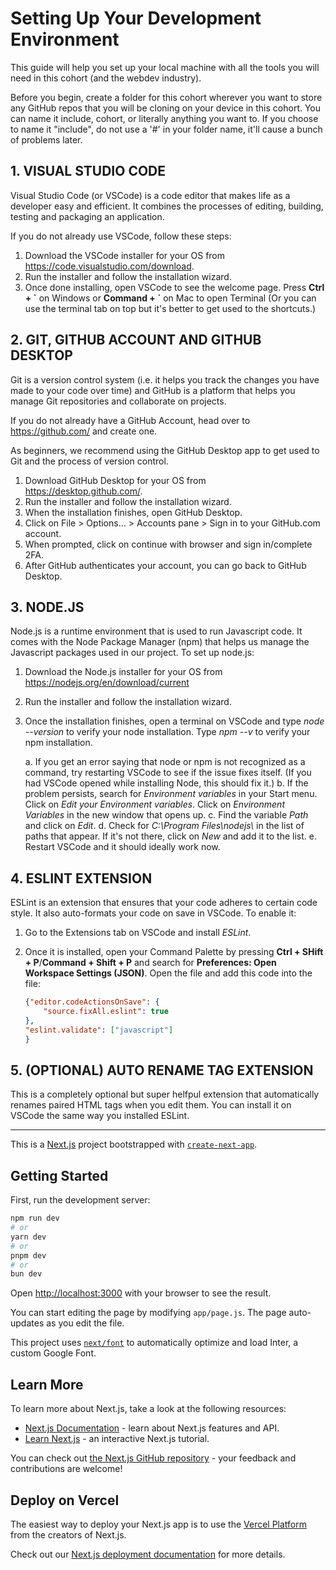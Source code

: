 # Setting Up Your Development Environment
This guide will help you set up your local machine with all the tools you will need in this cohort (and the webdev industry).

Before you begin, create a folder for this cohort wherever you want to store any GitHub repos that you will be cloning on your device in this cohort. You can name it include, cohort, or literally anything you want to. If you choose to name it "include", do not use a '#' in your folder name, it'll cause a bunch of problems later. 


## 1. VISUAL STUDIO CODE
Visual Studio Code (or VSCode) is a code editor that makes life as a developer easy and efficient. It combines the processes of editing, building, testing and packaging an application.

If you do not already use VSCode, follow these steps:
1. Download the VSCode installer for your OS from https://code.visualstudio.com/download.
2. Run the installer and follow the installation wizard.
3. Once done installing, open VSCode to see the welcome page. Press **Ctrl + \`** on Windows or **Command + \`** on Mac to open Terminal (Or you can use the terminal tab on top but it's better to get used to the shortcuts.)


## 2. GIT, GITHUB ACCOUNT AND GITHUB DESKTOP
Git is a version control system (i.e. it helps you track the changes you have made to your code over time) and GitHub is a platform that helps you manage Git repositories and collaborate on projects.

If you do not already have a GitHub Account, head over to https://github.com/ and create one. 

As beginners, we recommend using the GitHub Desktop app to get used to Git and the process of version control.
1. Download GitHub Desktop for your OS from https://desktop.github.com/.
2. Run the installer and follow the installation wizard.
3. When the installation finishes, open GitHub Desktop.
4. Click on File > Options... > Accounts pane > Sign in to your GitHub.com account.
5. When prompted, click on continue with browser and sign in/complete 2FA. 
6. After GitHub authenticates your account, you can go back to GitHub Desktop.


## 3. NODE.JS
Node.js is a runtime environment that is used to run Javascript code. It comes with the Node Package Manager (npm) that helps us manage the Javascript packages used in our project. To set up node.js:
1. Download the Node.js installer for your OS from https://nodejs.org/en/download/current 
2. Run the installer and follow the installation wizard.
3. Once the installation finishes, open a terminal on VSCode and type *node --version* to verify your node installation. Type *npm --v* to verify your npm installation. 

    a. If you get an error saying that node or npm is not recognized as a command, try restarting VSCode to see if the issue fixes itself. (If you had VSCode opened while installing Node, this should fix it.)
    b. If the problem persists, search for *Environment variables* in your Start menu. Click on *Edit your Environment variables*. Click on *Environment Variables* in the new window that opens up.
    c. Find the variable *Path* and click on *Edit*. 
    d. Check for *C:\Program Files\nodejs\\* in the list of paths that appear. If it's not there, click on *New* and add it to the list.
    e. Restart VSCode and it should ideally work now. 


## 4. ESLINT EXTENSION
ESLint is an extension that ensures that your code adheres to certain code style. It also auto-formats your code on save in VSCode.  To enable it:
1. Go to the Extensions tab on VSCode and install *ESLint*.
2. Once it is installed, open your Command Palette by pressing **Ctrl + SHift + P**/**Command + Shift + P** and search for **Preferences: Open Workspace Settings (JSON)**. Open the file and add this code into the file:

    ```json
    {"editor.codeActionsOnSave": {
        "source.fixAll.eslint": true
    },
    "eslint.validate": ["javascript"]
    }
    ```


## 5. (OPTIONAL) AUTO RENAME TAG EXTENSION
This is a completely optional but super helfpul extension that automatically renames paired HTML tags when you edit them. You can install it on VSCode the same way you installed ESLint. 

-----------------------------------------------------------------------------------------------------------
This is a [Next.js](https://nextjs.org/) project bootstrapped with [`create-next-app`](https://github.com/vercel/next.js/tree/canary/packages/create-next-app).

## Getting Started

First, run the development server:

```bash
npm run dev
# or
yarn dev
# or
pnpm dev
# or
bun dev
```

Open [http://localhost:3000](http://localhost:3000) with your browser to see the result.

You can start editing the page by modifying `app/page.js`. The page auto-updates as you edit the file.

This project uses [`next/font`](https://nextjs.org/docs/basic-features/font-optimization) to automatically optimize and load Inter, a custom Google Font.

## Learn More

To learn more about Next.js, take a look at the following resources:

- [Next.js Documentation](https://nextjs.org/docs) - learn about Next.js features and API.
- [Learn Next.js](https://nextjs.org/learn) - an interactive Next.js tutorial.

You can check out [the Next.js GitHub repository](https://github.com/vercel/next.js/) - your feedback and contributions are welcome!

## Deploy on Vercel

The easiest way to deploy your Next.js app is to use the [Vercel Platform](https://vercel.com/new?utm_medium=default-template&filter=next.js&utm_source=create-next-app&utm_campaign=create-next-app-readme) from the creators of Next.js.

Check out our [Next.js deployment documentation](https://nextjs.org/docs/deployment) for more details.
